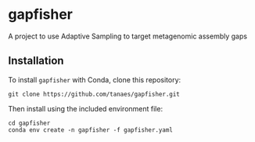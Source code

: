 # gapfisher
A project to use Adaptive Sampling to target metagenomic assembly gaps 


## Installation

To install `gapfisher` with Conda, clone this repository:

```{bash}
git clone https://github.com/tanaes/gapfisher.git
```

Then install using the included environment file:

```{bash}
cd gapfisher
conda env create -n gapfisher -f gapfisher.yaml
```
